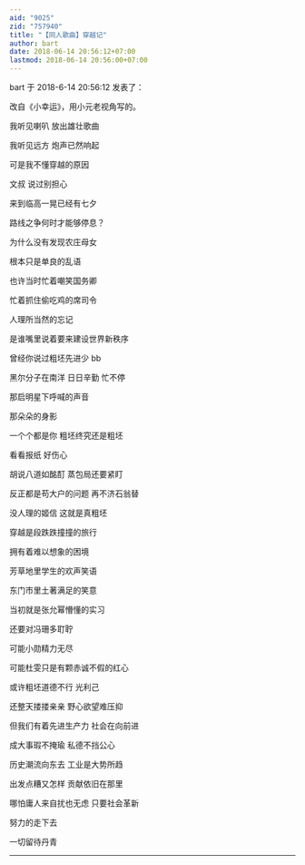```yaml
---
aid: "9025"
zid: "757940"
title: "【同人歌曲】穿越记"
author: bart
date: 2018-06-14 20:56:12+07:00
lastmod: 2018-06-14 20:56:00+07:00
---
```


bart 于 2018-6-14 20:56:12 发表了：

改自《小幸运》，用小元老视角写的。

我听见喇叭 放出雄壮歌曲

我听见远方 炮声已然响起

可是我不懂穿越的原因

文叔 说过别担心

来到临高一晃已经有七夕

路线之争何时才能够停息？

为什么没有发现农庄母女

根本只是单良的乱语

也许当时忙着嘲笑国务卿

忙着抓住偷吃鸡的席司令

人理所当然的忘记

是谁嘴里说着要来建设世界新秩序

曾经你说过粗坯先进少 bb

黑尔分子在南洋 日日辛勤 忙不停

那启明星下呼喊的声音

那朵朵的身影

一个个都是你 粗坯终究还是粗坯

看看报纸 好伤心

胡说八道如酩酊 蒸包局还要紧盯

反正都是苟大户的问题 再不济石翁替

没人理的姬信 这就是真粗坯

穿越是段跌跌撞撞的旅行

拥有着难以想象的困境

芳草地里学生的欢声笑语

东门市里土著满足的笑意

当初就是张允幂懵懂的实习

还要对冯珊多耵聍

可能小勋精力无尽

可能杜雯只是有颗赤诚不假的红心

或许粗坯道德不行 光利己

还整天搂搂亲亲 野心欲望难压抑

但我们有着先进生产力 社会在向前进

成大事瑕不掩瑜 私德不挡公心

历史潮流向东去 工业是大势所趋

出发点糟又怎样 贡献依旧在那里

哪怕庸人来自扰也无虑 只要社会革新

努力的走下去

一切留待丹青

---
